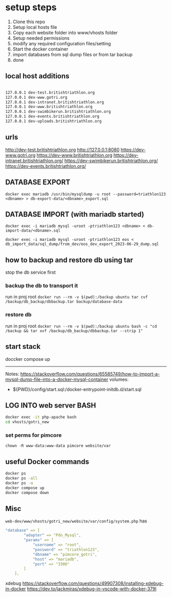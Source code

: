 
# setup steps

1. Clone this repo
2. Setup local hosts file
3. Copy each website folder into www/vhosts folder
4. Setup needed permissions
5. modify any required configuration files/setting
6. Start the docker container
7. import databases from sql dump files or from tar backup
8. done

## local host additions

```BASH

127.0.0.1 dev-test.britishtriathlon.org
127.0.0.1 dev-www.gotri.org
127.0.0.1 dev-intranet.britishtriathlon.org
127.0.0.1 dev-www.britishtriathlon.org
127.0.0.1 dev-swimbikerun.britishtriathlon.org
127.0.0.1 dev-events.britishtriathlon.org
127.0.0.1 dev-uploads.britishtriathlon.org
```

## urls

<http://dev-test.britishtriathlon.org>
<http://127.0.0.1:8080>
<https://dev-www.gotri.org>
<https://dev-www.britishtriathlon.org>
<https://dev-intranet.britishtriathlon.org/>
<https://dev-swimbikerun.britishtriathlon.org/>
<https://dev-events.britishtriathlon.org/>

## DATABASE EXPORT

`docker exec mariadb /usr/bin/mysqldump -u root --password=triathlon123 <dbname> > db-export-data/<dbname>_export.sql`

## DATABASE IMPORT (with mariadb started)

`docker exec -i mariadb mysql -uroot -ptriathlon123 <dbname> < db-import-data/<dbname>.sql`

`docker exec -i mariadb mysql -uroot -ptriathlon123 eos < db_import_data/sql_dump/from_dev/eos_dev_export_2023-06-29_dump.sql`

## how to backup and restore db using tar

stop the db service first

### backup the db to transport it

run in proj root
`docker run --rm -v $(pwd):/backup ubuntu tar cvf /backup/db_backup/dbbackup.tar backup/database-data`

### restore db

run in proj root
`docker run --rm -v $(pwd):/backup ubuntu bash -c "cd /backup && tar xvf /backup/db_backup/dbbackup.tar --strip 1"`

## start  stack

doccker compose up

---
Notes:
<https://stackoverflow.com/questions/65585749/how-to-import-a-mysql-dump-file-into-a-docker-mysql-container>
volumes:

- ${PWD}/config/start.sql:/docker-entrypoint-initdb.d/start.sql

## LOG INTO web server BASH

```BASH
docker exec -it php-apache bash
cd vhosts/gotri_new
```

### set perms for pimcore

`chown -R www-data:www-data pimcore website/var`

## useful Docker commands

```BASH
docker ps
docker ps -all
docker ps -a
docker compose up
docker compose down
```

## Misc

`web-dev/www/vhosts/gotri_new/website/var/config/system.php`
has

```YAML
"database" => [
        "adapter" => "Pdo_Mysql",
        "params" => [
            "username" => "root",
            "password" => "triathlon123",
            "dbname" => "pimcore_gotri",
            "host" => "mariadb",
            "port" => "3306"
        ]
    ],
```

xdebug
<https://stackoverflow.com/questions/49907308/installing-xdebug-in-docker>
<https://dev.to/jackmiras/xdebug-in-vscode-with-docker-379l>
